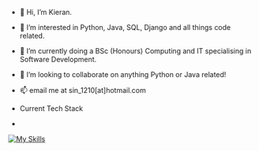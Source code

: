 - 👋 Hi, I’m Kieran.
- 👀 I’m interested in Python, Java, SQL, Django and all things code related.
- 🌱 I’m currently doing a BSc (Honours) Computing and IT specialising in Software Development.
- 💞️ I’m looking to collaborate on anything Python or Java related!
- 📫 email me at sin_1210[at]hotmail.com

- Current Tech Stack
- 
[![My Skills](https://skillicons.dev/icons?i=py,django,js,aws)](https://skillicons.dev)

<!---
Sinsinful/Sinsinful is a ✨ special ✨ repository because its `README.md` (this file) appears on your GitHub profile.
You can click the Preview link to take a look at your changes.
--->
